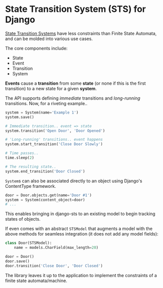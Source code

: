 # State Transition System (STS) for Django

[State Transition Systems][1] have less constraints than Finite State
Automata, and can be molded into various use cases.

The core components include:

- State
- Event
- Transition
- System

**Events** cause a **transition** from some **state** (or none if this is the
first transition) to a new state for a given **system**.

The API supports defining _immediate_ transitions and _long-running_
transitions. Now, for a riveting example..

```python
system = System(name='Example 1')
system.save()

# Immediate transition.. event => state
system.transition('Open Door', 'Door Opened')

# 'Long-running' transitions.. event happens
system.start_transition('Close Door Slowly')

# Time passes..
time.sleep(2)

# The resulting state..
system.end_transition('Door Closed')
```

`System`s can also be associated directly to an object using Django's
ContentType framework.

```python
door = Door.objects.get(name='Door #1')
system = System(content_object=door)
# ...
```

This enables bringing in django-sts to an existing model to begin tracking
states of objects.

If even comes with an abstract `STSModel` that augments a model with the above
methods for seamless integration (it does not add any model fields):

```python
class Door(STSModel):
    name = models.CharField(max_length=20)

door = Door()
door.save()
door.transition('Close Door', 'Door Closed')
```

The library leaves it up to the application to implement the constraints of a
finite state automata/machine.

[1]: http://en.wikipedia.org/wiki/State_transition_system
